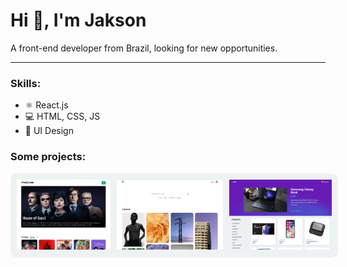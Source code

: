 # Hi 👋, I'm Jakson

A front-end developer from Brazil, looking for new opportunities.

---

### Skills:

-   ⚛ React.js
-   💻 HTML, CSS, JS
-   🎨 UI Design

### Some projects:

<div style="display: flex; justify-content: flex-start; padding: 10px; gap: 10px; width: 100%; max-height: 250px; background: #eef2f3; border-radius: 10px">
    <div><a href="https://github.com/jaksonmoura/TMDBClone"><img src="/tmdb.jpg" alt =""/></a></div>
    <div><a href="https://github.com/jaksonmoura/PexelsGallery"><img src="/pexels.jpg" alt =""/></a></div>
    <div><a href="https://github.com/jaksonmoura/fake-store-react"><img src="/store.jpg" alt =""/></a></div>
</div>
<!--
<img src="https://github-readme-stats.vercel.app/api/top-langs?username=jaksonmoura&show_icons=true&theme=dark&locale=en&layout=compact" alt="jaksonmoura" />

<img src="https://github-readme-stats.vercel.app/api?username=jaksonmoura&show_icons=true&theme=dark&locale=en" alt="jaksonmoura" /> -->

#### Connect with me:

<a href="https://linkedin.com/in/jaksonmoura" target="blank"><img src="https://raw.githubusercontent.com/rahuldkjain/github-profile-readme-generator/master/src/images/icons/Social/linked-in-alt.svg" alt="jaksonmoura" height="20" width="20" /></a>
